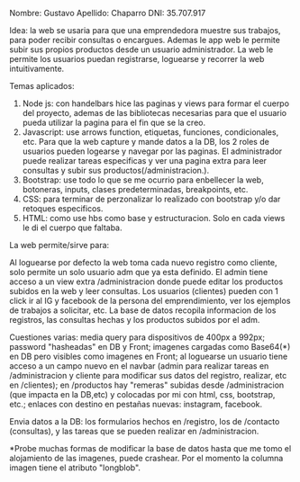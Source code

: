 Nombre: Gustavo
Apellido: Chaparro
DNI: 35.707.917

Idea: la web se usaria para que una emprendedora muestre sus trabajos, para poder recibir consultas o encargues. 
Ademas le app web le permite subir sus propios productos desde un usuario administrador. 
La web le permite los usuarios puedan registrarse, loguearse y recorrer la web intuitivamente.

Temas aplicados:

1) Node js: con handelbars hice las paginas y views para formar el cuerpo del proyecto,
   ademas de las bibliotecas necesarias para que el usuario pueda utilizar la pagina para el fin que se la creo.
2) Javascript: use arrows function, etiquetas, funciones, condicionales, etc. Para que la web capture y mande datos a la DB, 
   los 2 roles de usuarios pueden logearse y navegar por las paginas. El administrador puede realizar tareas especificas 
   y ver una pagina extra para leer consultas y subir sus productos(/administracion.).
3) Bootstrap: use todo lo que se me ocurrio para enbellecer la web, botoneras, inputs, clases predeterminadas, breakpoints, etc.
4) CSS: para terminar de perzonalizar lo realizado con bootstrap y/o dar retoques especificos.
5) HTML: como use hbs como base y estructuracion. Solo en cada views le di el cuerpo que faltaba.

La web permite/sirve para:

Al loguearse por defecto la web toma cada nuevo registro como cliente, solo permite un solo usuario adm que ya esta definido. 
El admin tiene acceso a un view extra /administracion donde puede editar los productos subidos en la web y leer consultas.
Los usuarios (clientes) pueden con 1 click ir al IG y facebook de la persona del emprendimiento, 
ver los ejemplos de trabajos a solicitar, etc.
La base de datos recopila informacion de los registros, las consultas hechas y los productos subidos por el adm.

Cuestiones varias: media query para dispositivos de 400px a 992px; password "hasheadas" en DB y Front; imagenes cargadas como Base64(*) en DB pero visibles 
		   como imagenes en Front; al loguearse un usuario tiene acceso a un campo nuevo en el navbar (admin para realizar tareas en /administracion
		   y cliente para modificar sus datos del registro, realizar, etc en /clientes); en /productos hay "remeras" subidas desde /administracion (que impacta
		   en la DB,etc) y colocadas por mi con html, css, bootstrap, etc.; enlaces con destino en pestañas nuevas: instagram, facebook.

Envia datos a la DB: los formularios hechos en /registro, los de /contacto (consultas), y las tareas que se pueden realizar en /administracion. 


*Probe muchas formas de modificar la base de datos hasta que me tomo el alojamiento de las imagenes, puede crashear. Por el momento la columna imagen
 tiene el atributo "longblob".